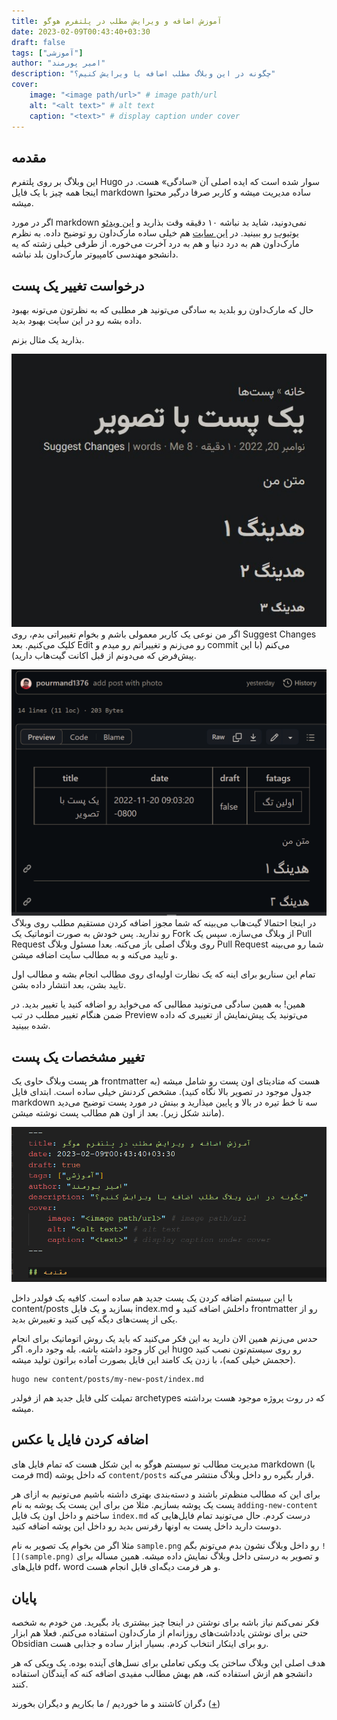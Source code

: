 ```yaml
---
title: آموزش اضافه و ویرایش مطلب در پلتفرم هوگو
date: 2023-02-09T00:43:40+03:30
draft: false
tags: ["آموزشی"]
author: "امیر پورمند"
description: "چگونه در این وبلاگ مطلب اضافه یا ویرایش کنیم؟"
cover:
    image: "<image path/url>" # image path/url
    alt: "<alt text>" # alt text
    caption: "<text>" # display caption under cover
---
```


## مقدمه

این وبلاگ بر روی پلتفرم Hugo سوار شده است که ایده اصلی آن «سادگی» هست. در اینجا همه چیز با یک فایل markdown ساده مدیریت میشه و کاربر صرفا درگیر محتوا میشه. 

اگر در مورد markdown نمی‌دونید، شاید بد نباشه ۱۰ دقیقه وقت بذارید و [این ویدئو یوتیوب](https://www.youtube.com/watch?v=2JE66WFpaII) رو ببینید. در [این سایت](https://www.markdownguide.org/basic-syntax/) هم خیلی ساده مارک‌داون رو توضیح داده. به نظرم مارک‌داون هم به درد دنیا و هم به درد آخرت می‌خوره. از طرفی خیلی زشته که یه دانشجو مهندسی کامپیوتر مارک‌داون بلد نباشه. 

## درخواست تغییر یک پست

حال که مارک‌داون رو بلدید به سادگی می‌تونید هر مطلبی که به نظرتون می‌تونه بهبود داده بشه رو در این سایت بهبود بدید. 

بذارید یک مثال بزنم. 

![](change-a-post.jpg)
اگر من نوعی یک کاربر معمولی باشم و بخوام تغییراتی بدم، روی Suggest Changes کلیک می‌کنیم. بعد Edit رو می‌زنم و تغییراتم رو میدم و commit می‌کنم (با این پیش‌فرض که می‌دونم از قبل اکانت گیت‌هاب دارید).

![](github-post-info.png)
در اینجا احتمالا گیت‌هاب می‌بینه که شما مجوز اضافه کردن مستقیم مطلب روی وبلاگ رو ندارید. پس خودش به صورت اتوماتیک یک Fork از وبلاگ می‌سازه. سپس یک Pull Request روی وبلاگ اصلی باز می‌کنه. بعدا مسئول وبلاگ Pull Request شما رو می‌بینه و تایید می‌کنه و به مطالب سایت اضافه میشن. 

تمام این سناریو برای اینه که یک نظارت اولیه‌ای روی مطالب انجام بشه و مطالب اول تایید بشن، بعد انتشار داده بشن. 

همین! به همین سادگی می‌تونید مطالبی که می‌خواید رو اضافه کنید یا تغییر بدید. در ضمن هنگام تغییر مطلب در تب Preview می‌تونید یک پیش‌نمایش از تغییری که داده شده ببینید. 

## تغییر مشخصات یک پست
هر پست وبلاگ حاوی یک frontmatter هست که متادیتای اون پست رو شامل میشه (به جدول موجود در تصویر بالا نگاه کنید). مشخص کردنش خیلی ساده است. ابتدای فایل markdown سه تا خط تیره در بالا و پایین میذارید و بینش در مورد پست توضیح می‌دید (مانند شکل زیر). بعد از اون هم مطالب پست نوشته میشن. 

![](frontmatter.png)

با این سیستم اضافه کردن یک پست جدید هم ساده است. کافیه یک فولدر داخل content/posts بسازید و یک فایل index.md داخلش اضافه کنید و frontmatter رو از یکی از پست‌های دیگه کپی کنید و تغییرش بدید. 

حدس می‌زنم همین الان دارید به این فکر می‌کنید که باید یک روش اتوماتیک برای انجام این کار وجود داشته باشه. بله وجود داره. اگر hugo رو روی سیستم‌تون نصب کنید (حجمش خیلی کمه)، با زدن یک کامند این فایل بصورت آماده براتون تولید میشه. 

```
hugo new content/posts/my-new-post/index.md
```

تمپلت کلی فایل جدید هم از فولدر archetypes که در روت پروژه موجود هست برداشته میشه. 

## اضافه کردن فایل یا عکس
مدیریت مطالب تو سیستم هوگو به این شکل هست که تمام فایل های markdown (با فرمت md) که داخل پوشه `content/posts` قرار بگیره رو داخل وبلاگ منتشر می‌کنه. 

برای این که مطالب منظم‌تر باشند و دسته‌بندی بهتری داشته باشیم می‌تونیم به ازای هر پست یک پوشه بسازیم. مثلا من برای این پست یک پوشه به نام `adding-new-content` ساختم و داخل اون یک فایل `index.md` درست کردم. حال می‌تونید تمام فایل‌هایی که دوست دارید داخل پست به اونها رفرنس بدید رو داخل این پوشه اضافه کنید. 

مثلا اگر من بخوام یک تصویر به نام `sample.png` رو داخل وبلاگ نشون بدم می‌تونم بگم `![](sample.png)` و تصویر به درستی داخل وبلاگ نمایش داده میشه. همین مساله برای فایل‌های pdf، word و هر فرمت دیگه‌ای قابل انجام هست. 

## پایان
فکر نمی‌کنم نیاز باشه برای نوشتن در اینجا چیز بیشتری یاد بگیرید. من خودم به شخصه حتی برای نوشتن یادداشت‌های روزانه‌ام از مارک‌داون استفاده می‌کنم. فعلا هم ابزار Obsidian رو برای اینکار انتخاب کردم. بسیار ابزار ساده و جذابی هست. 

هدف اصلی این وبلاگ ساختن یک ویکی تعاملی برای نسل‌های آینده بوده. یک ویکی که هر دانشجو هم ازش استفاده کنه، هم بهش مطالب مفیدی اضافه کنه که آیندگان استفاده کنند. 

دگران کاشتند و ما خوردیم / ما بکاریم و دیگران بخورند ([+](https://ganjoor.net/bahar/4parebk/sh4))

